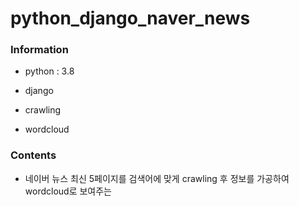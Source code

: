 # python_django_naver_news

### Information

* python : 3.8

* django

* crawling

* wordcloud

### Contents

* 네이버 뉴스 최신 5페이지를 검색어에 맞게 crawling 후 정보를 가공하여 wordcloud로 보여주는 
